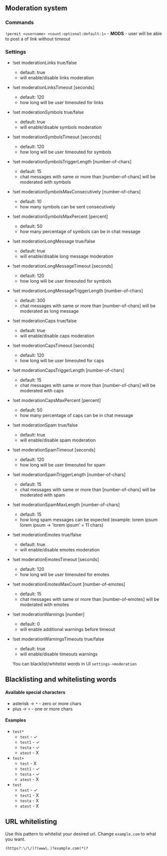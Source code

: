 ## Moderation system
### Commands
`!permit <username> <count:optional:default:1>` - **MODS** - user will be able to post a <count> of link without timeout

### Settings
- !set moderationLinks true/false
    - default: true
    - will enable/disable links moderation
- !set moderationLinksTimeout [seconds]
    - default: 120
    - how long will be user timeouted for links
- !set moderationSymbols true/false
    - default: true
    - will enable/disable symbols moderation
- !set moderationSymbolsTimeout [seconds]
    - default: 120
    - how long will be user timeouted for symbols
- !set moderationSymbolsTriggerLength [number-of-chars]
    - default: 15
    - chat messages with same or more than [number-of-chars] will be moderated with symbols
- !set moderationSymbolsMaxConsecutively [number-of-chars]
    - default: 10
    - how many symbols can be sent consecutively
- !set moderationSymbolsMaxPercent [percent]
    - default: 50
    - how many percentage of symbols can be in chat message
- !set moderationLongMessage true/false
    - default: true
    - will enable/disable long message moderation
- !set moderationLongMessageTimeout [seconds]
    - default: 120
    - how long will be user timeouted for symbols
- !set moderationLongMessageTriggerLength [number-of-chars]
    - default: 300
    - chat messages with same or more than [number-of-chars] will be moderated as long message
- !set moderationCaps true/false
    - default: true
    - will enable/disable caps moderation
- !set moderationCapsTimeout [seconds]
    - default: 120
    - how long will be user timeouted for caps
- !set moderationCapsTriggerLength [number-of-chars]
    - default: 15
    - chat messages with same or more than [number-of-chars] will be moderated with caps
- !set moderationCapsMaxPercent [percent]
    - default: 50
    - how many percentage of caps can be in chat message
- !set moderationSpam true/false
    - default: true
    - will enable/disable spam moderation
- !set moderationSpamTimeout [seconds]
    - default: 120
    - how long will be user timeouted for spam
- !set moderationSpamTriggerLength [number-of-chars]
    - default: 15
    - chat messages with same or more than [number-of-chars] will be moderated with spam
- !set moderationSpamMaxLength [number-of-chars]
    - default: 15
    - how long spam messages can be expected (example: lorem ipsum lorem ipsum -> 'lorem ipsum' = 11 chars)
- !set moderationEmotes true/false
    - default: true
    - will enable/disable emotes moderation
- !set moderationEmotesTimeout [seconds]
    - default: 120
    - how long will be user timeouted for emotes
- !set moderationEmotesMaxCount [number-of-emotes]
    - default: 15
    - chat messages with same or more than [number-of-emotes] will be moderated with emotes
- !set moderationWarnings [number]
    - default: 0
    - will enable additional warnings before timeout
- !set moderationWarningsTimeouts true/false
    - default: true
    - will enable/disable timeouts warnings

    You can blacklist/whitelist words in UI `settings->moderation`

## Blacklisting and whitelisting words
#### Available special characters
- asterisk -> `*` - zero or more chars
- plus -> `+` - one or more chars

#### Examples
- `test*`
  - `test` - ✓
  - `test1` - ✓
  - `testa` - ✓
  - `atest` - X
- `test+`
  - `test` - X
  - `test1` - ✓
  - `testa` - ✓
  - `atest` - X
- `test`
  - `test` - ✓
  - `test1` - X
  - `testa` - X
  - `atest` - X

## URL whitelisting

Use this pattern to whitelist your desired url. Change `example.com` to what you want.

`(https?:\/\/)?(www\.)?example.com(*)?`